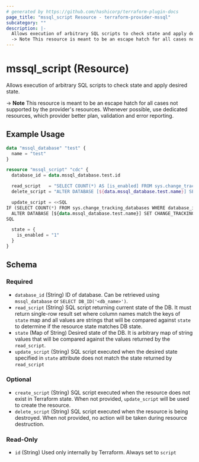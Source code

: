 ```yaml
---
# generated by https://github.com/hashicorp/terraform-plugin-docs
page_title: "mssql_script Resource - terraform-provider-mssql"
subcategory: ""
description: |-
  Allows execution of arbitrary SQL scripts to check state and apply desired state.
  -> Note This resource is meant to be an escape hatch for all cases not supported by the provider's resources. Whenever possible, use dedicated resources, which provider better plan, validation and error reporting.
---
```


# mssql_script (Resource)

Allows execution of arbitrary SQL scripts to check state and apply desired state. 

-> **Note** This resource is meant to be an escape hatch for all cases not supported by the provider's resources. Whenever possible, use dedicated resources, which provider better plan, validation and error reporting.

## Example Usage

```terraform
data "mssql_database" "test" {
  name = "test"
}

resource "mssql_script" "cdc" {
  database_id = data.mssql_database.test.id

  read_script   = "SELECT COUNT(*) AS [is_enabled] FROM sys.change_tracking_databases WHERE database_id=${data.mssql_database.test.id}"
  delete_script = "ALTER DATABASE [${data.mssql_database.test.name}] SET CHANGE_TRACKING = OFF"

  update_script = <<SQL
IF (SELECT COUNT(*) FROM sys.change_tracking_databases WHERE database_id=${data.mssql_database.test.id}) = 0
  ALTER DATABASE [${data.mssql_database.test.name}] SET CHANGE_TRACKING = ON
SQL

  state = {
    is_enabled = "1"
  }
}
```

<!-- schema generated by tfplugindocs -->
## Schema

### Required

- `database_id` (String) ID of database. Can be retrieved using `mssql_database` or `SELECT DB_ID('<db_name>')`.
- `read_script` (String) SQL script returning current state of the DB. It must return single-row result set where column names match the keys of `state` map and all values are strings that will be compared against `state` to determine if the resource state matches DB state.
- `state` (Map of String) Desired state of the DB. It is arbitrary map of string values that will be compared against the values returned by the `read_script`.
- `update_script` (String) SQL script executed when the desired state specified in `state` attribute does not match the state returned by `read_script`

### Optional

- `create_script` (String) SQL script executed when the resource does not exist in Terraform state. When not provided, `update_script` will be used to create the resource.
- `delete_script` (String) SQL script executed when the resource is being destroyed. When not provided, no action will be taken during resource destruction.

### Read-Only

- `id` (String) Used only internally by Terraform. Always set to `script`


